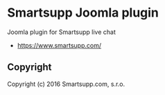 # Smartsupp Joomla plugin

Joomla plugin for Smartsupp live chat

* https://www.smartsupp.com/

## Copyright

Copyright (c) 2016 Smartsupp.com, s.r.o.
